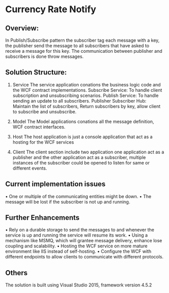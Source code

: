 # Currency Rate Notify

## Overview:
In Publish/Subscribe pattern the subscriber tag each message with a key, the publisher send the message to all subscribers that have asked to receive a message for this key.
The communication between publisher and subscribers is done throw messages.

## Solution Structure:
1.	Service
The service application conations the business logic code and the WCF contract implementations. 
Subscribe Service:
To handle client subscription and unsubscribing scenarios. 
Publish Service:
To handle sending an update to all subscribers.
Publisher Subscriber Hub:
 Maintain the list of subscribers, Return subscribers by key, allow client to subscribe and unsubscribe.
2.	Model
The Model applications conations all the message definition, WCF contract interfaces.

3.	Host
The host application is just a console application that act as a hosting for the WCF services
4.	Client
The client section include two application one application act as a publisher and the other application act as a subscriber, multiple instances of the subscriber could be opened to listen for same or different events.
## Current implementation issues
•	One or multiple of the communicating entities might be down.
•	The message will be lost if the subscriber is not up and running.
## Further Enhancements
•	Rely on a durable storage to send the messages to and whenever the service is up and running the service will resume its work.
•	Using a mechanism like MSMQ, which will grantee message delivery, enhance lose coupling and scalability.
•	Hosting the WCF service on more mature environment like IIS instead of self-hosting.
•	Configure the WCF with different endpoints to allow clients to communicate with different protocols.
## Others
The solution is built using Visual Studio 2015, framework version 4.5.2


